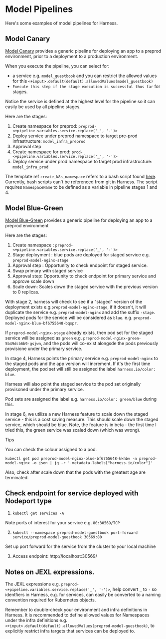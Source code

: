 # Model Pipelines

Here's some examples of model pipelines for Harness. 

## Model Canary

[Model Canary](./model_canary.yml) provides a generic pipeline for deploying an app to a preprod environment, prior to a deployment to a production environment.

When you execute the pipeline, you can select for:
- a service e.g. `model_guestbook` and you can restrict the allowed values for this `<+input>.default(default).allowedValues(model_guestbook)`
- `Execute this step if the stage execution is successful thus far` for stages.

Notice the service is defined at the highest level for the pipeline so it can easily be used by all pipeline stages.

Here are the stages:

1. Create namespace for preprod: `preprod-<+pipeline.variables.service.replace('_', '-')>`
2. Deploy service under preprod namespace to target pre-prod infrastructure: `model_infra_preprod`
3. Approval step
4. Create namespace for prod: `prod-<+pipeline.variables.service.replace('_', '-')>`
5. Deploy service under prod namespace to target prod infrastructure: `model_infra_prod`


The template ref `create_k8s_namespace` refers to a bash script found [here](../../script_templates/create_namespace.sh). Currently, bash scripts can't be referenced from git in Harness. The script requires `NamespaceName` to be defined as a variable in pipeline stages 1 and 4. 

## Model Blue-Green

[Model Blue-Green](./model_blue_green.yml) provides a generic pipeline for deploying an app to a preprod environment

Here are the stages:

1. Create namespace : `preprod-<+pipeline.variables.service.replace('_', '-')>`
2. Stage deployment : blue pods are deployed for staged service e.g. `preprod-model-nginx-stage`
3. Approval step : Opportunity to check endpoint for staged service.
4. Swap primary with staged service
5. Approval step: Opportunity to check endpoint for primary service and approve scale down
6. Scale down: Scales down the staged service with the previous version to 0 replicas.

With stage 2, harness will check to see if a "staged" version of the deployment exists e.g.`preprod-model-nginx-stage`, if it doesn't, it will duplicate the service e.g. `preprod-model-nginx` and add the suffix `-stage`. Deployed pods for the service will be considered as `blue`. e.g. `preprod-model-nginx-blue-bf6755648-bqspr`.

If `preprod-model-nginx-stage` already exists, then pod set for the staged service will be assigned as `green` e.g. `preprod-model-nginx-green-5b49dcb6b9-gsjwn`, and the pods will co-exist alongsde the pods previously provisione under the primary service.

In stage 4, Harness points the primary service e.g. `preprod-model-nginx` to the staged pods and the app version will increment. If it's the first time deployment, the pod set will still be assigned the label `harness.io/color: blue`. 

Harness will also point the staged service to the pod set originally provisoned under the primary service.

Pod sets are assigned the label e.g. `harness.io/color: green/blue` during this.

In stage 6, we utilize a new Harness feature to scale down the staged service - this is a cost saving measure. This should scale down the staged service, which should be blue. Note, the feature is in beta - the first time I tried this, the green service was scaled down (which was wrong). 

Tips

You can check the colour assigned to a pod.

`kubectl get pod preprod-model-nginx-blue-bf6755648-kkhbv -n preprod-model-nginx -o json | jq -r '.metadata.labels["harness.io/color"]' `

Also, check after scale down that the pods with the greatest age are terminated. 

## Check endpoint for service deployed with Nodeport type

1. `kubectl get services -A`

Note ports of interest for your service e.g. `80:30569/TCP`

2. `kubectl --namespace preprod-model-guestbook port-forward service/preprod-model-guestbook 30569:80`

Set up port forward for the service from the cluster to your local machine

3. Access endpoint: http://localhost:30569/


## Notes on JEXL expressions. 

The JEXL expressions e.g. `preprod-<+pipeline.variables.service.replace('_', '-')>`, help convert `_` to `-` so identfiers in Harness, e.g. for services, can easily be converted to a naming convention required for Kubernetes objects.

Remember to double-check your environment and infra definitions in Harness. It is recommended to define allowed values for Namespaces under the infra definitions e.g. `<+input>.default(default).allowedValues(preprod-model-guestbook)`, to explicitly restrict infra targets that services can be deployed to. 



